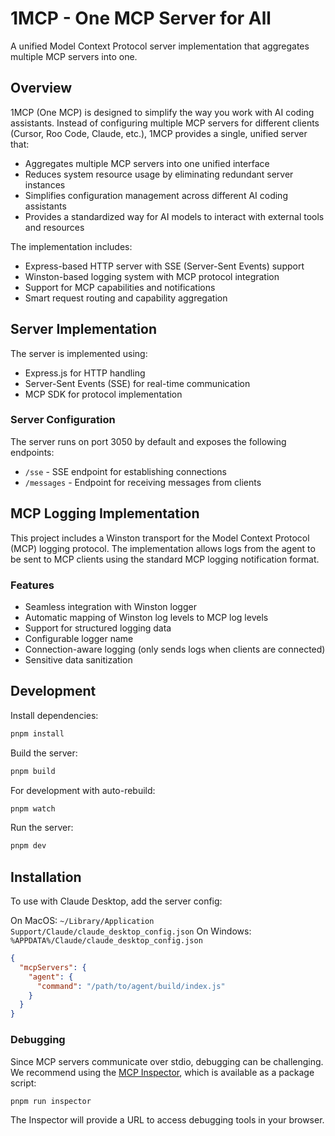# 1MCP - One MCP Server for All

A unified Model Context Protocol server implementation that aggregates multiple MCP servers into one.

## Overview

1MCP (One MCP) is designed to simplify the way you work with AI coding assistants. Instead of configuring multiple MCP servers for different clients (Cursor, Roo Code, Claude, etc.), 1MCP provides a single, unified server that:

- Aggregates multiple MCP servers into one unified interface
- Reduces system resource usage by eliminating redundant server instances
- Simplifies configuration management across different AI coding assistants
- Provides a standardized way for AI models to interact with external tools and resources

The implementation includes:

- Express-based HTTP server with SSE (Server-Sent Events) support
- Winston-based logging system with MCP protocol integration
- Support for MCP capabilities and notifications
- Smart request routing and capability aggregation

## Server Implementation

The server is implemented using:

- Express.js for HTTP handling
- Server-Sent Events (SSE) for real-time communication
- MCP SDK for protocol implementation

### Server Configuration

The server runs on port 3050 by default and exposes the following endpoints:

- `/sse` - SSE endpoint for establishing connections
- `/messages` - Endpoint for receiving messages from clients

## MCP Logging Implementation

This project includes a Winston transport for the Model Context Protocol (MCP) logging protocol. The implementation allows logs from the agent to be sent to MCP clients using the standard MCP logging notification format.

### Features

- Seamless integration with Winston logger
- Automatic mapping of Winston log levels to MCP log levels
- Support for structured logging data
- Configurable logger name
- Connection-aware logging (only sends logs when clients are connected)
- Sensitive data sanitization

## Development

Install dependencies:
```bash
pnpm install
```

Build the server:
```bash
pnpm build
```

For development with auto-rebuild:
```bash
pnpm watch
```

Run the server:
```bash
pnpm dev
```

## Installation

To use with Claude Desktop, add the server config:

On MacOS: `~/Library/Application Support/Claude/claude_desktop_config.json`
On Windows: `%APPDATA%/Claude/claude_desktop_config.json`

```json
{
  "mcpServers": {
    "agent": {
      "command": "/path/to/agent/build/index.js"
    }
  }
}
```

### Debugging

Since MCP servers communicate over stdio, debugging can be challenging. We recommend using the [MCP Inspector](https://github.com/modelcontextprotocol/inspector), which is available as a package script:

```bash
pnpm run inspector
```

The Inspector will provide a URL to access debugging tools in your browser.
